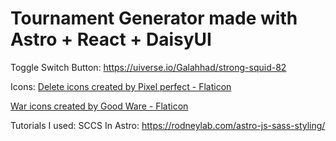 # Tournament Generator made with Astro + React + DaisyUI

Toggle Switch Button: 
https://uiverse.io/Galahhad/strong-squid-82

Icons: 
<a href="https://www.flaticon.com/free-icons/delete" title="delete icons">Delete icons created by Pixel perfect - Flaticon</a>

<a href="https://www.flaticon.com/free-icons/war" title="war icons">War icons created by Good Ware - Flaticon</a>

Tutorials I used: 
SCCS In Astro: https://rodneylab.com/astro-js-sass-styling/
